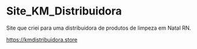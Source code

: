 # Site_KM_Distribuidora

Site que criei para uma distribuidora de produtos de limpeza em Natal RN.

https://kmdistribuidora.store
